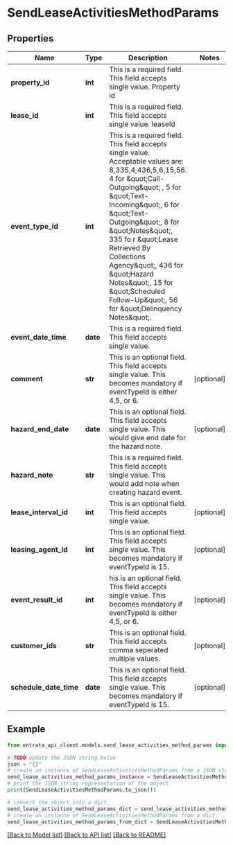 # SendLeaseActivitiesMethodParams


## Properties

Name | Type | Description | Notes
------------ | ------------- | ------------- | -------------
**property_id** | **int** | This is a required field. This field accepts single value. Property id | 
**lease_id** | **int** | This is a required field. This field accepts single value. leaseId | 
**event_type_id** | **int** | This is a required field. This field accepts single value. Acceptable values are: 8,335,4,436,5,6,15,56. 4 for \&quot;Call-Outgoing\&quot; , 5 for \&quot;Text-Incoming\&quot;, 6 for \&quot;Text-Outgoing\&quot;, 8 for \&quot;Notes\&quot;, 335 fo r \&quot;Lease Retrieved By Collections Agency\&quot;, 436 for \&quot;Hazard Notes\&quot;, 15 for \&quot;Scheduled Follow-Up\&quot;, 56 for \&quot;Delinquency Notes\&quot;. | 
**event_date_time** | **date** | This is a required field. This field accepts single value. | 
**comment** | **str** | This is an optional field. This field accepts single value. This becomes mandatory if eventTypeId is either 4,5, or 6. | [optional] 
**hazard_end_date** | **date** |   This is an optional field. This field accepts single value. This would give end date for the hazard note. | [optional] 
**hazard_note** | **str** | This is a required field. This field accepts single value. This would add note when creating hazard event. | 
**lease_interval_id** | **int** | This is an optional field. This field accepts single value. | [optional] 
**leasing_agent_id** | **int** | This is an optional field. This field accepts single value. This becomes mandatory if eventTypeId is 15. | [optional] 
**event_result_id** | **int** | his is an optional field. This field accepts single value. This becomes mandatory if eventTypeId is either 4,5, or 6. | [optional] 
**customer_ids** | **str** | This is an optional field. This field accepts comma seperated multiple values. | [optional] 
**schedule_date_time** | **date** | This is an optional field. This field accepts single value. This becomes mandatory if eventTypeId is 15. | [optional] 

## Example

```python
from entrata_api_client.models.send_lease_activities_method_params import SendLeaseActivitiesMethodParams

# TODO update the JSON string below
json = "{}"
# create an instance of SendLeaseActivitiesMethodParams from a JSON string
send_lease_activities_method_params_instance = SendLeaseActivitiesMethodParams.from_json(json)
# print the JSON string representation of the object
print(SendLeaseActivitiesMethodParams.to_json())

# convert the object into a dict
send_lease_activities_method_params_dict = send_lease_activities_method_params_instance.to_dict()
# create an instance of SendLeaseActivitiesMethodParams from a dict
send_lease_activities_method_params_from_dict = SendLeaseActivitiesMethodParams.from_dict(send_lease_activities_method_params_dict)
```
[[Back to Model list]](../README.md#documentation-for-models) [[Back to API list]](../README.md#documentation-for-api-endpoints) [[Back to README]](../README.md)


